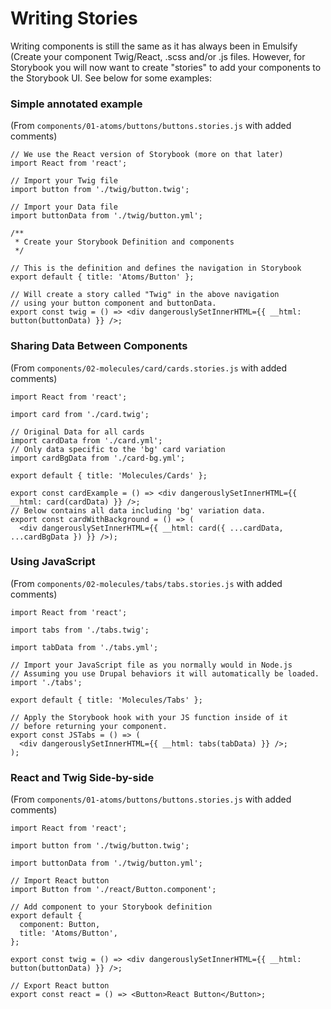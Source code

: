 # Writing Stories

Writing components is still the same as it has always been in Emulsify \(Create your component Twig/React, .scss and/or .js files. However, for Storybook you will now want to create "stories" to add your components to the Storybook UI. See below for some examples:

### Simple annotated example

\(From `components/01-atoms/buttons/buttons.stories.js` with added comments\)

```text
// We use the React version of Storybook (more on that later)
import React from 'react';

// Import your Twig file
import button from './twig/button.twig';

// Import your Data file
import buttonData from './twig/button.yml';

/**
 * Create your Storybook Definition and components
 */

// This is the definition and defines the navigation in Storybook
export default { title: 'Atoms/Button' }; 

// Will create a story called "Twig" in the above navigation
// using your button component and buttonData.
export const twig = () => <div dangerouslySetInnerHTML={{ __html: button(buttonData) }} />;
```

### Sharing Data Between Components

\(From `components/02-molecules/card/cards.stories.js` with added comments\)

```text
import React from 'react';

import card from './card.twig';

// Original Data for all cards
import cardData from './card.yml';
// Only data specific to the 'bg' card variation
import cardBgData from './card-bg.yml';

export default { title: 'Molecules/Cards' };

export const cardExample = () => <div dangerouslySetInnerHTML={{ __html: card(cardData) }} />;
// Below contains all data including 'bg' variation data.
export const cardWithBackground = () => (
  <div dangerouslySetInnerHTML={{ __html: card({ ...cardData, ...cardBgData }) }} />);

```

### Using JavaScript

\(From `components/02-molecules/tabs/tabs.stories.js` with added comments\)

```text
import React from 'react';

import tabs from './tabs.twig';

import tabData from './tabs.yml';

// Import your JavaScript file as you normally would in Node.js
// Assuming you use Drupal behaviors it will automatically be loaded.
import './tabs';

export default { title: 'Molecules/Tabs' };

// Apply the Storybook hook with your JS function inside of it
// before returning your component.
export const JSTabs = () => (
  <div dangerouslySetInnerHTML={{ __html: tabs(tabData) }} />;
);

```

### React and Twig Side-by-side

\(From `components/01-atoms/buttons/buttons.stories.js` with added comments\)

```text
import React from 'react';

import button from './twig/button.twig';

import buttonData from './twig/button.yml';

// Import React button
import Button from './react/Button.component';

// Add component to your Storybook definition
export default {
  component: Button,
  title: 'Atoms/Button',
};

export const twig = () => <div dangerouslySetInnerHTML={{ __html: button(buttonData) }} />;

// Export React button
export const react = () => <Button>React Button</Button>;
```

